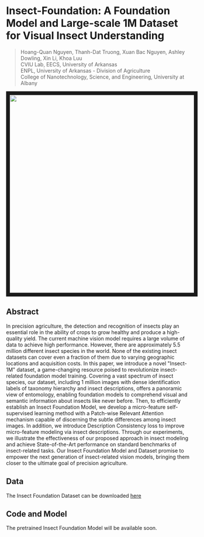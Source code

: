 # Insect-Foundation: A Foundation Model and Large-scale 1M Dataset for Visual Insect Understanding

> Hoang-Quan Nguyen, Thanh-Dat Truong, Xuan Bac Nguyen, Ashley Dowling, Xin Li, Khoa Luu<br>
> CVIU Lab, EECS, University of Arkansas<br>
> ENPL, University of Arkansas - Division of Agriculture<br>
> College of Nanotechnology, Science, and Engineering, University at Albany<br>

<a href="https://youtu.be/fwIAGTgrixs" target="_blank">
 <img src="https://i.ytimg.com/vi/fwIAGTgrixs/maxresdefault.jpg" alt="" width="960" height="540" border="10" />
</a>

## Abstract

In precision agriculture, the detection and recognition of insects play an essential role in the ability of crops to grow healthy and produce a high-quality yield. The current machine vision model requires a large volume of data to achieve high performance. However, there are approximately 5.5 million different insect species in the world. None of the existing insect datasets can cover even a fraction of them due to varying geographic locations and acquisition costs. In this paper, we introduce a novel "Insect-1M" dataset, a game-changing resource poised to revolutionize insect-related foundation model training. Covering a vast spectrum of insect species, our dataset, including 1 million images with dense identification labels of taxonomy hierarchy and insect descriptions, offers a panoramic view of entomology, enabling foundation models to comprehend visual and semantic information about insects like never before. Then, to efficiently establish an Insect Foundation Model, we develop a micro-feature self-supervised learning method with a Patch-wise Relevant Attention mechanism capable of discerning the subtle differences among insect images. In addition, we introduce Description Consistency loss to improve micro-feature modeling via insect descriptions. Through our experiments, we illustrate the effectiveness of our proposed approach in insect modeling and achieve State-of-the-Art performance on standard benchmarks of insect-related tasks. Our Insect Foundation Model and Dataset promise to empower the next generation of insect-related vision models, bringing them closer to the ultimate goal of precision agriculture.


## Data

The Insect Foundation Dataset can be downloaded [here](https://uark-cviu.github.io/projects/insect_foundation.html)

## Code and Model

The pretrained Insect Foundation Model will be available soon.

